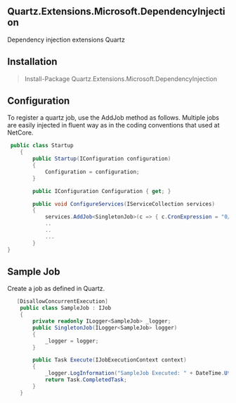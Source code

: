 ## Quartz.Extensions.Microsoft.DependencyInjection

Dependency injection extensions Quartz

## Installation
>  Install-Package Quartz.Extensions.Microsoft.DependencyInjection

## Configuration
To register a quartz job, use the AddJob method as follows. 
Multiple jobs are easily injected in fluent way as in the coding conventions that used at NetCore.

```csharp
 public class Startup
    {
        public Startup(IConfiguration configuration)
        {
            Configuration = configuration;
        }

        public IConfiguration Configuration { get; }

        public void ConfigureServices(IServiceCollection services)
        {
            services.AddJob<SingletonJob>(c => { c.CronExpression = "0/5 * * * * ?"; });
		    ..
            ..
            ...
        }
}
```
## Sample Job
Create a job as defined in Quartz.

```csharp
   [DisallowConcurrentExecution]
    public class SampleJob : IJob
    {
        private readonly ILogger<SampleJob> _logger;
        public SingletonJob(ILogger<SampleJob> logger)
        {
            _logger = logger;
        }

        public Task Execute(IJobExecutionContext context)
        {
            _logger.LogInformation("SampleJob Executed: " + DateTime.UtcNow);
            return Task.CompletedTask;
        }
    }
```